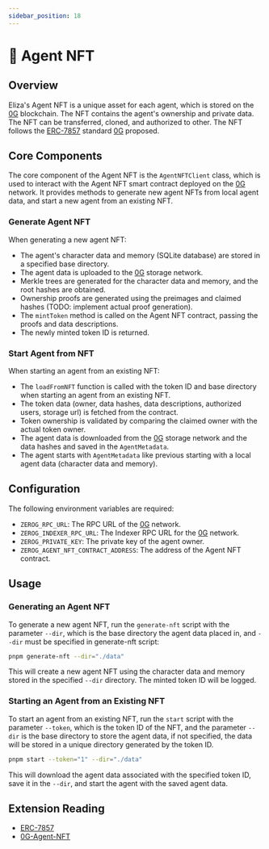 ```yaml
---
sidebar_position: 18
---
```


# 🧩 Agent NFT

## Overview

Eliza's Agent NFT is a unique asset for each agent, which is stored on the [0G](https://0g.ai/) blockchain. The NFT contains the agent's ownership and private data. The NFT can be transferred, cloned, and authorized to other. The NFT follows the [ERC-7857](https://github.com/0glabs/ERCs/blob/master/ERCS/erc-7857.md) standard [0G](https://0g.ai/) proposed.

## Core Components

The core component of the Agent NFT is the `AgentNFTClient` class, which is used to interact with the Agent NFT smart contract deployed on the [0G](https://0g.ai/) network. It provides methods to generate new agent NFTs from local agent data, and start a new agent from an existing NFT.

### Generate Agent NFT

When generating a new agent NFT:
   - The agent's character data and memory (SQLite database) are stored in a specified base directory.
   - The agent data is uploaded to the [0G](https://0g.ai/) storage network.
   - Merkle trees are generated for the character data and memory, and the root hashes are obtained.
   - Ownership proofs are generated using the preimages and claimed hashes (TODO: implement actual proof generation).
   - The `mintToken` method is called on the Agent NFT contract, passing the proofs and data descriptions.
   - The newly minted token ID is returned.

### Start Agent from NFT

When starting an agent from an existing NFT:
   - The `loadFromNFT` function is called with the token ID and base directory when starting an agent from an existing NFT.
   - The token data (owner, data hashes, data descriptions, authorized users, storage url) is fetched from the contract.
   - Token ownership is validated by comparing the claimed owner with the actual token owner.
   - The agent data is downloaded from the [0G](https://0g.ai/) storage network and the data hashes and saved in the `AgentMetadata`.
   - The agent starts with `AgentMetadata` like previous starting with a local agent data (character data and memory).

## Configuration

The following environment variables are required:

- `ZEROG_RPC_URL`: The RPC URL of the [0G](https://0g.ai/) network.
- `ZEROG_INDEXER_RPC_URL`: The Indexer RPC URL for the [0G](https://0g.ai/) network.
- `ZEROG_PRIVATE_KEY`: The private key of the agent owner.
- `ZEROG_AGENT_NFT_CONTRACT_ADDRESS`: The address of the Agent NFT contract.

## Usage

### Generating an Agent NFT

To generate a new agent NFT, run the `generate-nft` script with the parameter `--dir`, which is the base directory the agent data placed in, and `--dir` must be specified in generate-nft script:

```bash
pnpm generate-nft --dir="./data"
```
This will create a new agent NFT using the character data and memory stored in the specified `--dir` directory. The minted token ID will be logged.

### Starting an Agent from an Existing NFT

To start an agent from an existing NFT, run the `start` script with the parameter `--token`, which is the token ID of the NFT, and the parameter `--dir` is the base directory to store the agent data, if not specified, the data will be stored in a unique directory generated by the token ID.

```bash
pnpm start --token="1" --dir="./data"
```

This will download the agent data associated with the specified token ID, save it in the `--dir`, and start the agent with the saved agent data.


## Extension Reading

- [ERC-7857](https://github.com/0glabs/ERCs/blob/master/ERCS/erc-7857.md)
- [0G-Agent-NFT](https://github.com/0glabs/0g-agent-nft/tree/eip-7857-draft)
